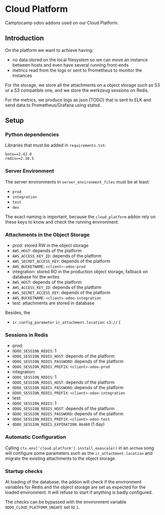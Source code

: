 # Cloud Platform

Camptocamp odoo addons used on our Cloud Platform.

## Introduction

On the platform we want to achieve having:

* no data stored on the local filesystem so we can move an instance
  between hosts and even have several running front-ends
* metrics read from the logs or sent to Prometheus to monitor the instances

For the storage, we store all the attachments on a object storage such as S3 or a S3 compatible one, and we store the werkzeug sessions on Redis.

For the metrics, we produce logs as json (TODO) that is sent
to ELK and send data to Prometheus/Grafana using statsd.

## Setup

### Python dependencies

Libraries that must be added in ``requirements.txt``:

```
boto==2.42.0
redis==2.10.5
```

### Server Environment

The server environments in `server_environment_files` must be at least:

* `prod`
* `integration`
* `test`
* `dev`

The exact naming is important, because the `cloud_platform` addon rely on these keys to know and check the running environment.


### Attachments in the Object Storage

* prod: stored RW in the object storage
 * `AWS_HOST`: depends of the platform
 * `AWS_ACCESS_KEY_ID`: depends of the platform
 * `AWS_SECRET_ACCESS_KEY`: depends of the platform
 * `AWS_BUCKETNAME`: `<client>-odoo-prod`
* integration: stored RO in the production object storage, fallback
  on database for the writes
 * `AWS_HOST`: depends of the platform
 * `AWS_ACCESS_KEY_ID`: depends of the platform
 * `AWS_SECRET_ACCESS_KEY`: depends of the platform
 * `AWS_BUCKETNAME`: `<client>-odoo-integration`
* test: attachments are stored in database

Besides, the 
 * `ir.config_parameter` `ir_attachment.location`: `s3://` (

### Sessions in Redis

* prod:
 * `ODOO_SESSION_REDIS`: 1
 * `ODOO_SESSION_REDIS_HOST`: depends of the platform
 * `ODOO_SESSION_REDIS_PASSWORD`: depends of the platform
 * `ODOO_SESSION_REDIS_PREFIX`: `<client>-odoo-prod`
* integration:
 * `ODOO_SESSION_REDIS`: 1
 * `ODOO_SESSION_REDIS_HOST`: depends of the platform
 * `ODOO_SESSION_REDIS_PASSWORD`: depends of the platform
 * `ODOO_SESSION_REDIS_PREFIX`: `<client>-odoo-integration`
* test:
 * `ODOO_SESSION_REDIS`: 1
 * `ODOO_SESSION_REDIS_HOST`: depends of the platform
 * `ODOO_SESSION_REDIS_PASSWORD`: depends of the platform
 * `ODOO_SESSION_REDIS_PREFIX`: `<client>-odoo-test`
 * `ODOO_SESSION_REDIS_EXPIRATION`: `86400` (1 day)

### Automatic Configuration

Calling `ctx.env['cloud.platform'].install_exoscale()` in an
`anthem` song will configure some parameters such as the
`ir_attachment.location` and migrate the existing attachments to the
object storage.


### Startup checks

At loading of the database, the addon will check if the environment variables
for Redis and the object storage are set as expected for the loaded
environment. It will refuse to start if anything is badly configured.

The checks can be bypassed with the environment variable
`ODOO_CLOUD_PLATFORM_UNSAFE` set to `1`.
